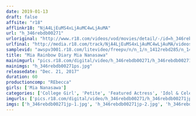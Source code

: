 ```yaml
---
date: 2019-01-13
draft: false
affsite: "r18"
afflinkr18: "NjA4LjEuMS4xLjAuMC4wLjAuMA"
url: "h_346rebdb00271"
urloriginal: "http://www.r18.com/videos/vod/movies/detail/-/id=h_346rebdb00271"
urlfinal: "http://media.r18.com/track/NjA4LjEuMS4xLjAuMC4wLjAuMA/videos/vod/movies/detail/-/id=h_346rebdb00271"
samplevid: "awspv3001.r18.com/litevideo/freepv/n/n_1/n_1412rebd285/n_1412rebd285_dmb_w.mp4"
title: "Mia Rainbow Diary Mia Nanasawa"
mainimgurl: "pics.r18.com/digital/video/h_346rebdb00271/h_346rebdb00271ps.jpg"
mainimgs: "h_346rebdb00271ps.jpg"
releasedate: "Dec. 21, 2017"
duration: 60
productioncomp: "REbecca"
girls: ['Mia Nanasawa']
categories: ['College Girl', 'Petite', 'Featured Actress', 'Idol & Celebrity', 'Idol Video', 'Hi-Def']
imgurls: ['pics.r18.com/digital/video/h_346rebdb00271/h_346rebdb00271jp-1.jpg', 'pics.r18.com/digital/video/h_346rebdb00271/h_346rebdb00271jp-2.jpg', 'pics.r18.com/digital/video/h_346rebdb00271/h_346rebdb00271jp-3.jpg', 'pics.r18.com/digital/video/h_346rebdb00271/h_346rebdb00271jp-4.jpg', 'pics.r18.com/digital/video/h_346rebdb00271/h_346rebdb00271jp-5.jpg', 'pics.r18.com/digital/video/h_346rebdb00271/h_346rebdb00271jp-6.jpg', 'pics.r18.com/digital/video/h_346rebdb00271/h_346rebdb00271jp-7.jpg', 'pics.r18.com/digital/video/h_346rebdb00271/h_346rebdb00271jp-8.jpg', 'pics.r18.com/digital/video/h_346rebdb00271/h_346rebdb00271jp-9.jpg', 'pics.r18.com/digital/video/h_346rebdb00271/h_346rebdb00271jp-10.jpg', 'pics.r18.com/digital/video/h_346rebdb00271/h_346rebdb00271jp-11.jpg', 'pics.r18.com/digital/video/h_346rebdb00271/h_346rebdb00271jp-12.jpg', 'pics.r18.com/digital/video/h_346rebdb00271/h_346rebdb00271jp-13.jpg', 'pics.r18.com/digital/video/h_346rebdb00271/h_346rebdb00271jp-14.jpg', 'pics.r18.com/digital/video/h_346rebdb00271/h_346rebdb00271jp-15.jpg', 'pics.r18.com/digital/video/h_346rebdb00271/h_346rebdb00271jp-16.jpg', 'pics.r18.com/digital/video/h_346rebdb00271/h_346rebdb00271jp-17.jpg', 'pics.r18.com/digital/video/h_346rebdb00271/h_346rebdb00271jp-18.jpg', 'pics.r18.com/digital/video/h_346rebdb00271/h_346rebdb00271jp-19.jpg', 'pics.r18.com/digital/video/h_346rebdb00271/h_346rebdb00271jp-20.jpg']
imgs: ['h_346rebdb00271jp-1.jpg', 'h_346rebdb00271jp-2.jpg', 'h_346rebdb00271jp-3.jpg', 'h_346rebdb00271jp-4.jpg', 'h_346rebdb00271jp-5.jpg', 'h_346rebdb00271jp-6.jpg', 'h_346rebdb00271jp-7.jpg', 'h_346rebdb00271jp-8.jpg', 'h_346rebdb00271jp-9.jpg', 'h_346rebdb00271jp-10.jpg', 'h_346rebdb00271jp-11.jpg', 'h_346rebdb00271jp-12.jpg', 'h_346rebdb00271jp-13.jpg', 'h_346rebdb00271jp-14.jpg', 'h_346rebdb00271jp-15.jpg', 'h_346rebdb00271jp-16.jpg', 'h_346rebdb00271jp-17.jpg', 'h_346rebdb00271jp-18.jpg', 'h_346rebdb00271jp-19.jpg', 'h_346rebdb00271jp-20.jpg']
---
```

